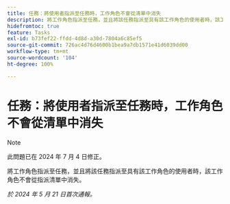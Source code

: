 ```yaml
---
title: 任務：將使用者指派至任務時，工作角色不會從清單中消失
description: 將工作角色指派至任務，並且將該任務指派至具有該工作角色的使用者時，該工作角色不會從指派清單中消失。
hidefromtoc: true
feature: Tasks
exl-id: b73fef22-ffdd-4d8d-a30d-7804a6c85ef5
source-git-commit: 726ac4d76d4600b1bea9a7db1571e41d6039dd00
workflow-type: tm+mt
source-wordcount: '104'
ht-degree: 100%

---
```


# 任務：將使用者指派至任務時，工作角色不會從清單中消失

>[!NOTE]
>
>此問題已在 2024 年 7 月 4 日修正。

將工作角色指派至任務，並且將該任務指派至具有該工作角色的使用者時，該工作角色不會從指派清單中消失。

_於 2024 年 5 月 21 日首次通報。_
